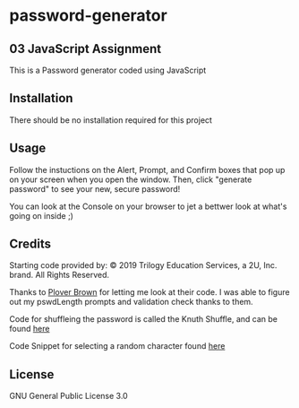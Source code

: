 # password-generator
## 03 JavaScript Assignment

This is a Password generator coded using JavaScript

## Installation

There should be no installation required for this project

## Usage

Follow the instuctions on the Alert, Prompt, and Confirm boxes that pop up on your screen when you open the window. Then, click "generate password" to see your new, secure password!

You can look at the Console on your browser to jet a bettwer look at what's going on inside ;)

## Credits

Starting code provided by: © 2019 Trilogy Education Services, a 2U, Inc. brand. All Rights Reserved.

Thanks to [Plover Brown](https://github.com/rebgrasshopper) for letting me look at their code. I was able to figure out my pswdLength prompts and validation check thanks to them.

Code for shuffleing the password is called the Knuth Shuffle, and can be found [here](https://github.com/Daplie/knuth-shuffle)

Code Snippet for selecting a random character found [here](https://css-tricks.com/snippets/javascript/select-random-item-array/)

## License

GNU General Public License 3.0